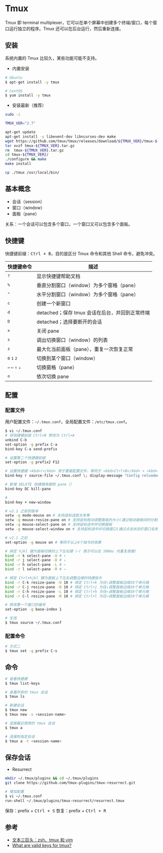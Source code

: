 # Tmux

Tmux 即 terminal multiplexer，它可以在单个屏幕中创建多个终端/窗口，每个窗口运行独立的程序。Tmux 还可以在后台运行，然后重新连接。

## 安装

系统内置的 Tmux 比较久，某些功能可能不支持。

* 内置安装

```sh
# Ubuntu
$ apt-get install -y tmux

# CentOS
$ yum install -y tmux
```

* 安装最新（推荐）

```sh
sudo -i

TMUX_VER="2.7"

apt-get update
apt-get install -y libevent-dev libncurses-dev make
wget https://github.com/tmux/tmux/releases/download/${TMUX_VER}/tmux-${TMUX_VER}.tar.gz
tar xvzf tmux-${TMUX_VER}.tar.gz
rm  tmux-${TMUX_VER}.tar.gz
cd tmux-${TMUX_VER}/
./configure && make
make install

cp ./tmux /usr/local/bin/
```

## 基本概念

* 会话（session）
* 窗口（window）
* 面板（pane）

关系：一个会话可以包含多个窗口，一个窗口又可以包含多个面板。

## 快捷键

快捷键前缀：<kbd>Ctrl + B</kbd>，目的是区分 Tmux 命令和其他 Shell 命令，避免冲突。

| 快捷键命令                                          | 描述                                           |
| --------------------------------------------------- | ---------------------------------------------- |
| <kbd>?</kbd>                                        | 显示快捷键帮助文档                             |
| <kbd>%</kbd>                                        | 垂直分割窗口（window）为多个窗格（pane）       |
| <kbd>"</kbd>                                        | 水平分割窗口（window）为多个窗格（pane）       |
| <kbd>c</kbd>                                        | 创建一个新窗口                                 |
| <kbd>d</kbd>                                        | detached；保存 tmux 会话在后台，并回到正常终端 |
| <kbd>D</kbd>                                        | detached；选择要断开的会话                     |
| <kbd>x</kbd>                                        | 关闭 pane                                      |
| <kbd>s</kbd>                                        | 调出切换窗口（window）的列表                   |
| <kbd>z</kbd>                                        | 最大化当前面板（pane），重复一次恢复正常       |
| <kbd>0</kbd> <kbd>1</kbd> <kbd>2</kbd>              | 切换到某个窗口（window）                       |
| <kbd>→</kbd> <kbd>←</kbd> <kbd>↑</kbd> <kbd>↓</kbd> | 切换窗格（pane）                               |
| <kbd>o</kbd>                                        | 依次切换 pane                                  |

## 配置

### 配置文件

用户配置文件：`~/.tmux.conf`，全局配置文件：`/etc/tmux.conf`。

```sh
$ vi ~/.tmux.conf
# 将快捷键前缀 Ctrl+B 修改为 Ctrl+A
unbind C-b
set-option -g prefix C-a
bind-key C-a send-prefix

# 设置第二个快捷键前缀
set-option -g prefix2 F12

# 设置快捷键 <kbd>r</kbd> 用于重载配置文件，等同于 <kbd>Ctrl+B</kbd> + <kbd>:</kbd> + `source-file ～/.tmux.conf`
bind-key r source-file ~/.tmux.conf \; display-message "Config reloaded..."

# 新增 DELETE 快捷键来删除 pane（）
bind-key DC kill-pane

#
bind-key + new-window

# v2.1 之前的版本
setw -g mode-mouse on # 支持鼠标选取文本等
setw -g mouse-resize-pane on # 支持鼠标拖动调整面板的大小(通过拖动面板间的分割线)
setw -g mouse-select-pane on # 支持鼠标选中并切换面板
setw -g mouse-select-window on # 支持鼠标选中并切换窗口(通过点击状态栏窗口名称)

# v2.1 之后
set-option -g mouse on # 等同于以上4个指令的效果

# 绑定 hjkl 键为面板切换的上下左右键（-r 表示可以在 500ms 内重复按键）
bind -r k select-pane -U # ↑
bind -r j select-pane -D # ↓
bind -r h select-pane -L # ←
bind -r l select-pane -R # →

# 绑定 Ctrl+hjkl 键为面板上下左右调整边缘的快捷指令
bind -r C-k resize-pane -U 10 # 绑定 Ctrl+k 为往↑调整面板边缘10个单元格
bind -r C-j resize-pane -D 10 # 绑定 Ctrl+j 为往↓调整面板边缘10个单元格
bind -r C-h resize-pane -L 10 # 绑定 Ctrl+h 为往←调整面板边缘10个单元格
bind -r C-l resize-pane -R 10 # 绑定 Ctrl+l 为往→调整面板边缘10个单元格

# 修改第一个窗口的编号
set-option -g base-index 1
```

```sh
# 生效
$ tmux source ~/.tmux.conf
```

### 配置命令

```sh
# 方式二
$ tmux set -g prefix C-s
```

## 命令

```sh
# 查看快捷键
$ tmux list-keys

# 查看所有的 tmux 会话
$ tmux ls

# 新建会话
$ tmux new
$ tmux new -s <session-name>

# 连接最近使用的 tmux 会话
$ tmux a

# 连接到指定会话
$ tmux a -t <session-name>
```

## 保存会话

* Resurrect

```sh
mkdir ~/.tmux/plugins && cd ~/.tmux/plugins
git clone https://github.com/tmux-plugins/tmux-resurrect.git
```

```sh
# 增加配置
$ vi ~/.tmux.conf
run-shell ~/.tmux/plugins/tmux-resurrect/resurrect.tmux
```

保存：prefix + <kbd>Ctrl + S</kbd>
恢复：prefix + <kbd>Ctrl + R</kbd>

## 参考

* [文本三巨头：zsh、tmux 和 vim](http://blog.jobbole.com/86571/)
* [What are valid keys for tmux?](https://unix.stackexchange.com/questions/140007/what-are-valid-keys-for-tmux)
